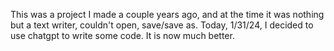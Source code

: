 This was a project I made a couple years ago, and at the time it was nothing but a text writer, couldn't open, save/save as. Today, 1/31/24, I decided to use chatgpt to write some code. It is now much better.
